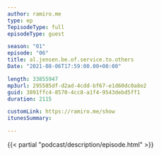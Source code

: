 ```yaml
---
author: ramiro.me
type: ep
TepisodeType: full
episodeType: guest

season: "01"
episode: "06"
title: al.jensen.be.of.service.to.others
Date: "2021-08-06T17:59:00.00+00:00"

length: 33855947
mp3url: 295585df-d2ad-4cdd-bf67-e1d60dc0a8e2
guid: 3891ffc4-8570-4cc8-a1f4-9543debd5ff1
duration: 2115

customLink: https://ramiro.me/show
itunesSummary: 

---
```

{{< partial "podcast/description/episode.html" >}}
